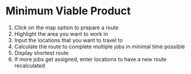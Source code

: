 # Minimum Viable Product
1. Click on the map option to prepare a route
2. Highlight the area you want to work in
3. Input the locations that you want to travel to
4. Calculate the route to complete multiple jobs in minimal time possible
5. Display shortest route
6. If more jobs get assigned, enter locations to have a new route recalculated
